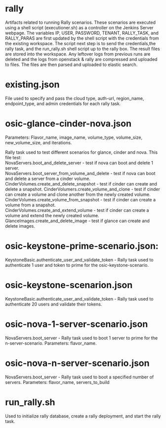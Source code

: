 # rally
Artifacts related to running Rally scenarios. These scenarios are executed using a shell script (executioner.sh) as a controller on the Jenkins Server webpage. The variables IP, USER, PASSWORD, TENANT, RALLY_TASK, and RALLY_PARAS are first updated by the shell script with the credentials from the existing workspace. The  script next step is to send the credentials,the rally task, and the run_rally.sh shell script up to the rally box. The result files are stored into the workspace. Any leftover logs from previous runs are deleted and the logs from openstack & rally are compressed and uploaded to files. The files are then parsed and uploaded to elastic search.

# existing.json 
File used to specify and pass the cloud type, auth-url, region_name, endpoint_type, and admin credentials for each rally task.

# osic-glance-cinder-nova.json
Parameters: Flavor_name, image_name, volume_type, volume_size, new_volume_size, and iterations.

Rally task used to test different scenarios for glance, cinder and nova. This file test:   
NovaServers.boot_and_delete_server - test if nova can boot and delete 1 server.   
NovaServers.boot_server_from_volume_and_delete - test if nova can boot and delete a server from a cinder volume.   
CinderVolumes.create_and_delete_snapshot - test if cinder can create and delete a snapshot.
CinderVolumers.create_volume_and_clone - test if cinder can create a volume and clone another from the newly created volume.  
CinderVolumes.create_volume_from_snapshot - test if cinder can create a volume from a snapshot.  
CinderVolumes.create_and_extend_volume - test if cinder can create a volume and extend the newly created volume.   
GlanceImages.create_and_delete_image  - test if glance can create and delete images.

# osic-keystone-prime-scenario.json:
KeystoneBasic.authenticate_user_and_validate_token - Rally task used to authenticate 1 user and token to prime for the osic-keystone-scenario.

# osic-keystone-scenarion.json
KeystoneBasic.authenticate_user_and_validate_token - Rally task used to authenticate 20 users and validate their tokens.

# osic-nova-1-server-scenario.json
NovaServers.boot_server - Rally task used to boot 1 server to prime for the n-server-scenario. 
Parameters: flavor_name.

# osic-nova-n-server-scenario.json
NovaServers.boot_server - Rally task used to boot a specified number of servers.
Parameters: flavor_name, servers_to_build

# run_rally.sh
Used to initialize rally database, create a rally deployment, and start the rally task.
